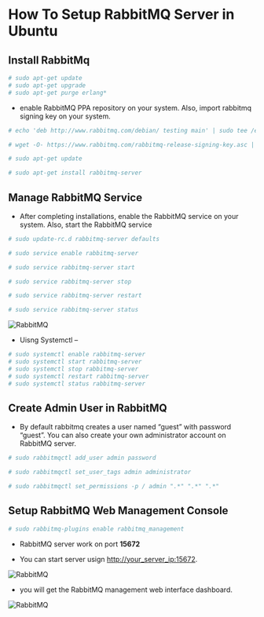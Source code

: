 # **How To Setup RabbitMQ Server in Ubuntu**

## Install RabbitMq

```bash
# sudo apt-get update
# sudo apt-get upgrade
# sudo apt-get purge erlang*
```

- enable RabbitMQ PPA repository on your system. Also, import rabbitmq signing key on your system.

```bash
# echo 'deb http://www.rabbitmq.com/debian/ testing main' | sudo tee /etc/apt/sources.list.d/rabbitmq.list
```

```bash
# wget -O- https://www.rabbitmq.com/rabbitmq-release-signing-key.asc | sudo apt-key add -
```

```bash
# sudo apt-get update
```

```bash
# sudo apt-get install rabbitmq-server
```

## Manage RabbitMQ Service

- After completing installations, enable the RabbitMQ service on your system. Also, start the RabbitMQ service

```bash
# sudo update-rc.d rabbitmq-server defaults
```

```bash
# sudo service enable rabbitmq-server
```

```bash
# sudo service rabbitmq-server start
```

```bash
# sudo service rabbitmq-server stop
```

```bash
# sudo service rabbitmq-server restart
```

```bash
# sudo service rabbitmq-server status
```

![RabbitMQ](./image/rabitmq-status.jpg)

- Uisng Systemctl –

```bash
# sudo systemctl enable rabbitmq-server
# sudo systemctl start rabbitmq-server
# sudo systemctl stop rabbitmq-server
# sudo systemctl restart rabbitmq-server
# sudo systemctl status rabbitmq-server
```

## Create Admin User in RabbitMQ

- By default rabbitmq creates a user named “guest” with password “guest”. You can also create your own administrator account on RabbitMQ server.

```bash
# sudo rabbitmqctl add_user admin password
```

```bash
# sudo rabbitmqctl set_user_tags admin administrator
```

```bash
# sudo rabbitmqctl set_permissions -p / admin ".*" ".*" ".*"
```

## Setup RabbitMQ Web Management Console

```bash
# sudo rabbitmq-plugins enable rabbitmq_management
```

- RabbitMQ server work on port **15672**

- You can start server usign <http://your_server_ip:15672>.

![RabbitMQ](./image/rabitmq-login.jpg)

- you will get the RabbitMQ management web interface dashboard.

![RabbitMQ](./image/rabitmq-dashbord.jpg)
